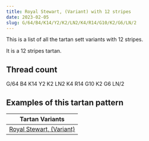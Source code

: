 ```yaml
---
title: Royal Stewart, (Variant) with 12 stripes
date: 2023-02-05
slug: G/64/B4/K14/Y2/K2/LN2/K4/R14/G10/K2/G6/LN/2
---
```

This is a list of all the tartan sett variants with 12 stripes.

It is a 12 stripes tartan.


## Thread count
G/64 B4 K14 Y2 K2 LN2 K4 R14 G10 K2 G6 LN/2

## Examples of this tartan pattern

| Tartan Variants |
|---------------|
| [Royal Stewart, (Variant)](/variants/g/64/b4/k14/y2/k2/ln2/k4/r14/g10/k2/g6/ln/2-b5480b0-g008000-k000000-lne0e0e0-rc00000-yf0c000)||
